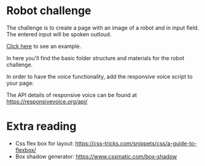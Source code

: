 # Robot challenge
The challenge is to create a page with an image of a robot and in input field. The entered input will be spoken outloud.

[Click here](https://gijslebesque.github.io/) to see an example.

In here you'll find the basic folder structure and materials for the robot challenge. 

In order to have the voice functionality, add the responsive voice script to your page:

<script src="http://code.responsivevoice.org/responsivevoice.js"></script>


The API details of responsive voice can be found at https://responsivevoice.org/api/

# Extra reading 
- Css flex box for layout: https://css-tricks.com/snippets/css/a-guide-to-flexbox/
- Box shadow generator: https://www.cssmatic.com/box-shadow
